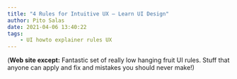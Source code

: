 ```yaml
---
title: "4 Rules for Intuitive UX – Learn UI Design"
author: Pito Salas
date: 2021-04-06 13:40:22
tags:
    - UI howto explainer rules UX
---
```


(**Web site except:** Fantastic set of really low hanging fruit UI rules. Stuff that anyone can apply and fix and mistakes you should never make!) 
